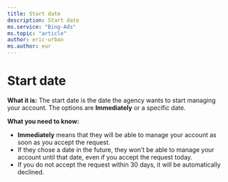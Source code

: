 ```yaml
---
title: Start date
description: Start date
ms.service: "Bing-Ads"
ms.topic: "article"
author: eric-urban
ms.author: eur
---
```


# Start date

**What it is:**  The start date is the date the agency wants to start managing your account. The options are **Immediately** or a specific date.

**What you need to know:**

- **Immediately** means that they will be able to manage your account as soon as you accept the request.
- If they chose a date in the future, they won’t be able to manage your account until that date, even if you accept the request today.
- If you do not accept the request within 30 days, it will be automatically declined.


